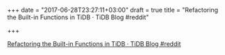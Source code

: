 +++
date = "2017-06-28T23:27:11+03:00"
draft = true
title = "Refactoring the Built-in Functions in TiDB · TiDB Blog  #reddit"

+++

<p><a href="https://t.co/dgNadKZAY0">Refactoring the Built-in Functions in TiDB · TiDB Blog  #reddit</a></p>